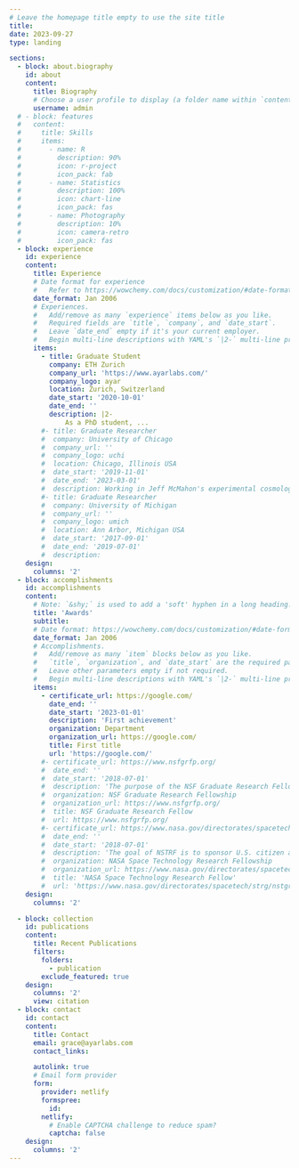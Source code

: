 ```yaml
---
# Leave the homepage title empty to use the site title
title:
date: 2023-09-27
type: landing

sections:
  - block: about.biography
    id: about
    content:
      title: Biography
      # Choose a user profile to display (a folder name within `content/authors/`)
      username: admin
  # - block: features
  #   content:
  #     title: Skills
  #     items:
  #       - name: R
  #         description: 90%
  #         icon: r-project
  #         icon_pack: fab
  #       - name: Statistics
  #         description: 100%
  #         icon: chart-line
  #         icon_pack: fas
  #       - name: Photography
  #         description: 10%
  #         icon: camera-retro
  #         icon_pack: fas
  - block: experience
    id: experience
    content:
      title: Experience
      # Date format for experience
      #   Refer to https://wowchemy.com/docs/customization/#date-format
      date_format: Jan 2006
      # Experiences.
      #   Add/remove as many `experience` items below as you like.
      #   Required fields are `title`, `company`, and `date_start`.
      #   Leave `date_end` empty if it's your current employer.
      #   Begin multi-line descriptions with YAML's `|2-` multi-line prefix.
      items:
        - title: Graduate Student
          company: ETH Zurich
          company_url: 'https://www.ayarlabs.com/'
          company_logo: ayar
          location: Zurich, Switzerland
          date_start: '2020-10-01'
          date_end: ''
          description: |2-
              As a PhD student, ...
        #- title: Graduate Researcher
        #  company: University of Chicago
        #  company_url: ''
        #  company_logo: uchi
        #  location: Chicago, Illinois USA
        #  date_start: '2019-11-01'
        #  date_end: '2023-03-01'
        #  description: Working in Jeff McMahon's experimental cosmology group, I characterized and modeled optical elements for the Simons Observatory, a next-generation cosmology experiment.
        #- title: Graduate Researcher
        #  company: University of Michigan
        #  company_url: ''
        #  company_logo: umich
        #  location: Ann Arbor, Michigan USA
        #  date_start: '2017-09-01'
        #  date_end: '2019-07-01'
        #  description:
    design:
      columns: '2'
  - block: accomplishments
    id: accomplishments
    content:
      # Note: `&shy;` is used to add a 'soft' hyphen in a long heading.
      title: 'Awards'
      subtitle:
      # Date format: https://wowchemy.com/docs/customization/#date-format
      date_format: Jan 2006
      # Accomplishments.
      #   Add/remove as many `item` blocks below as you like.
      #   `title`, `organization`, and `date_start` are the required parameters.
      #   Leave other parameters empty if not required.
      #   Begin multi-line descriptions with YAML's `|2-` multi-line prefix.
      items:
        - certificate_url: https://google.com/
          date_end: ''
          date_start: '2023-01-01'
          description: 'First achievement'
          organization: Department
          organization_url: https://google.com/
          title: First title
          url: 'https://google.com/'
        #- certificate_url: https://www.nsfgrfp.org/
        #  date_end: ''
        #  date_start: '2018-07-01'
        #  description: 'The purpose of the NSF Graduate Research Fellowship Program (GRFP) is to ensure the quality, vitality, and diversity of the scientific and engineering workforce of the United States. GRFP seeks to broaden participation in science and engineering of underrepresented groups, including women, minorities, persons with disabilities, and veterans.'
        #  organization: NSF Graduate Research Fellowship
        #  organization_url: https://www.nsfgrfp.org/
        #  title: NSF Graduate Research Fellow
        #  url: https://www.nsfgrfp.org/
        #- certificate_url: https://www.nasa.gov/directorates/spacetech/strg/nstgro
        #  date_end: ''
        #  date_start: '2018-07-01'
        #  description: 'The goal of NSTRF is to sponsor U.S. citizen and permanent resident graduate students who show significant potential to contribute to NASA’s goal of creating innovative new space technologies for our Nation’s science, exploration and economic future.  Declined award offer.'
        #  organization: NASA Space Technology Research Fellowship
        #  organization_url: https://www.nasa.gov/directorates/spacetech/strg/nstgro
        #  title: 'NASA Space Technology Research Fellow'
        #  url: 'https://www.nasa.gov/directorates/spacetech/strg/nstgro'
    design:
      columns: '2'

  - block: collection
    id: publications
    content:
      title: Recent Publications
      filters:
        folders:
          - publication
        exclude_featured: true
    design:
      columns: '2'
      view: citation
  - block: contact
    id: contact
    content:
      title: Contact
      email: grace@ayarlabs.com
      contact_links:

      autolink: true
      # Email form provider
      form:
        provider: netlify
        formspree:
          id:
        netlify:
          # Enable CAPTCHA challenge to reduce spam?
          captcha: false
    design:
      columns: '2'
---
```

